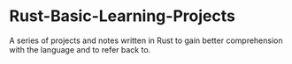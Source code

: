 # Rust-Basic-Learning-Projects
A series of projects and notes written in Rust to gain better comprehension with the language and to refer back to. 

